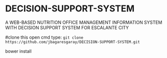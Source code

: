 # DECISION-SUPPORT-SYSTEM
A WEB-BASED NUTRITION OFFICE MANAGEMENT INFORMATION SYSTEM WITH DECISION SUPPORT SYSTEM FOR ESCALANTE CITY

#clone this
 open cmd
 type: `git clone https://github.com/jbagaresgaray/DECISION-SUPPORT-SYSTEM.git`
 
bower install
